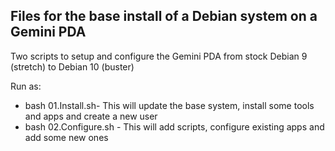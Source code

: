 ## Files for the base install of a Debian system on a Gemini PDA

Two scripts to setup and configure the Gemini PDA from stock Debian 9 (stretch) to Debian 10 (buster)

Run as:
* bash 01.Install.sh- This will update the base system, install some tools and apps and create a new user
* bash 02.Configure.sh - This will add scripts, configure existing apps and add some new ones

